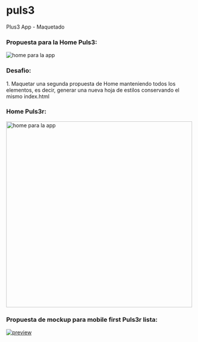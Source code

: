 puls3
=====

Plus3 App - Maquetado

<h3>Propuesta para la Home Puls3:</h3>
<img src="https://raw.github.com/rosinaaa/puls3/master/img/home.png" alt="home para la app">

<h3>Desafio:</h3>
<p>1. Maquetar una segunda propuesta de Home manteniendo todos los elementos, es decir, generar una nueva hoja de estilos conservando el mismo index.html</p>

<h3>Home Puls3r:</h3>
<img src="https://raw.github.com/rosinaaa/puls3/master/recursos/puls3r.jpg" alt="home para la app" width="500px">


<h3>Propuesta de mockup para mobile first Puls3r lista:</h3>
<a href="http://dribbble.com/shots/1386244-Mobile-First-App-Mockup"><img src="http://d13yacurqjgara.cloudfront.net/users/80778/screenshots/1386244/puls3r-dribbble.png" alt="preview"></a>
